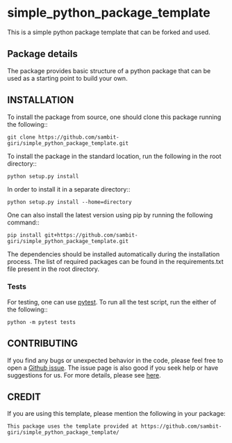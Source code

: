 # simple_python_package_template

This is a simple python package template that can be forked and used.


## Package details

The package provides basic structure of a python package that can be used as a starting point to build your own.

## INSTALLATION

To install the package from source, one should clone this package running the following::

    git clone https://github.com/sambit-giri/simple_python_package_template.git

To install the package in the standard location, run the following in the root directory::

    python setup.py install

In order to install it in a separate directory::

    python setup.py install --home=directory

One can also install the latest version using pip by running the following command::

    pip install git+https://github.com/sambit-giri/simple_python_package_template.git

The dependencies should be installed automatically during the installation process. The list of required packages can be found in the requirements.txt file present in the root directory.

### Tests

For testing, one can use [pytest](https://docs.pytest.org/en/stable/). To run all the test script, run the either of the following::

    python -m pytest tests
    
## CONTRIBUTING

If you find any bugs or unexpected behavior in the code, please feel free to open a [Github issue](https://github.com/sambit-giri/simple_python_package_template/issues). The issue page is also good if you seek help or have suggestions for us. For more details, please see [here](https://simple_python_package_template.readthedocs.io/contributing.html).

## CREDIT

If you are using this template, please mention the following in your package:

    This package uses the template provided at https://github.com/sambit-giri/simple_python_package_template/ 
    
